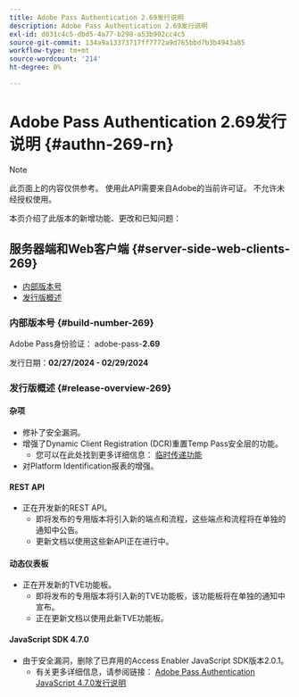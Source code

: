 ```yaml
---
title: Adobe Pass Authentication 2.69发行说明
description: Adobe Pass Authentication 2.69发行说明
exl-id: d031c4c5-dbd5-4a77-b298-a53b992cc4c5
source-git-commit: 134a9a13373717ff7772a9d765bbd7b3b4943a85
workflow-type: tm+mt
source-wordcount: '214'
ht-degree: 0%

---
```


# Adobe Pass Authentication 2.69发行说明 {#authn-269-rn}

>[!NOTE]
>
>此页面上的内容仅供参考。 使用此API需要来自Adobe的当前许可证。 不允许未经授权使用。

本页介绍了此版本的新增功能、更改和已知问题：

## 服务器端和Web客户端 {#server-side-web-clients-269}

* [内部版本号](#build-number-269)
* [发行版概述](#release-overview-269)

### 内部版本号 {#build-number-269}

Adobe Pass身份验证： adobe-pass-**2.69**

发行日期：**02/27/2024 - 02/29/2024**

### 发行版概述 {#release-overview-269}

#### 杂项

* 修补了安全漏洞。
* 增强了Dynamic Client Registration (DCR)重置Temp Pass安全层的功能。
   * 您可以在此处找到更多详细信息： [临时传递功能](../integration-guide-programmers/features-premium/temporary-access/temp-pass-feature.md)
* 对Platform Identification报表的增强。

#### REST API

* 正在开发新的REST API。
   * 即将发布的专用版本将引入新的端点和流程，这些端点和流程将在单独的通知中公告。
   * 更新文档以使用这些新API正在进行中。

#### 动态仪表板

* 正在开发新的TVE功能板。
   * 即将发布的专用版本将引入新的TVE功能板，该功能板将在单独的通知中宣布。
   * 正在更新文档以使用此新TVE功能板。

#### JavaScript SDK 4.7.0

* 由于安全漏洞，删除了已弃用的Access Enabler JavaScript SDK版本2.0.1。
   * 有关更多详细信息，请参阅链接： [Adobe Pass Authentication JavaScript 4.7.0发行说明](authn-rn-javascript-470.md)
